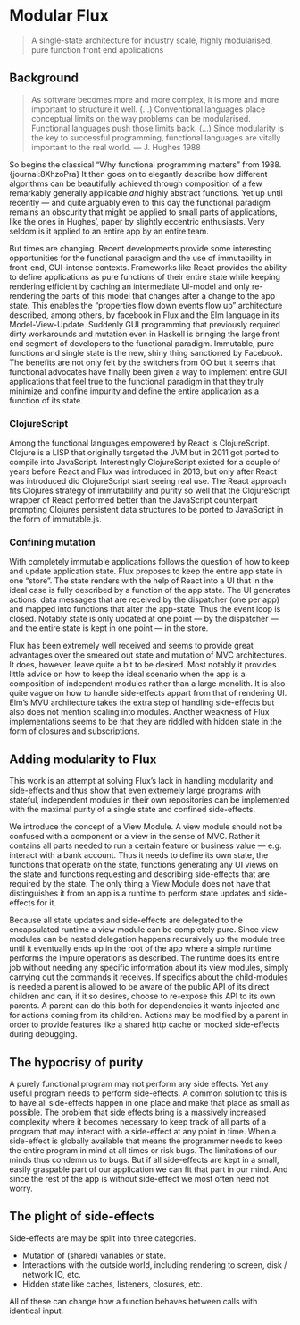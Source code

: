 # Modular Flux

> A single-state architecture for industry scale, highly modularised, pure function front end applications

## Background

> As software becomes more and more complex, it is more and more important to structure it well. (…) Conventional languages place conceptual limits on the way problems can be modularised. Functional languages push those limits back. (…) Since modularity is the key to successful programming, functional languages are vitally important to the real world.
> — J. Hughes 1988

So begins the classical “Why functional programming matters” from 1988. {journal:8XhzoPra} It then goes on to elegantly describe how different algorithms can be beautifully achieved through composition of a few remarkably generally applicable _and_ highly abstract functions. Yet up until recently — and quite arguably even to this day the functional paradigm remains an obscurity that might be applied to small parts of applications, like the ones in Hughes’, paper by slightly eccentric enthusiasts. Very seldom is it applied to an entire app by an entire team.

But times are changing. Recent developments provide some interesting opportunities for the functional paradigm and the use of immutability in front-end, GUI-intense contexts. Frameworks like React provides the ability to define applications as pure functions of their entire state while keeping rendering efficient by caching an intermediate UI-model and only re-rendering the parts of this model that changes after a change to the app state. This enables the “properties flow down events flow up” architecture described, among others, by facebook in Flux and the Elm language in its Model-View-Update. Suddenly GUI programming that previously required dirty workarounds and mutation even in Haskell is bringing the large front end segment of developers to the functional paradigm. Immutable, pure functions and single state is the new, shiny thing sanctioned by Facebook. The benefits are not only felt by the switchers from OO but it seems that functional advocates have finally been given a way to implement entire GUI applications that feel true to the functional paradigm in that they truly minimize and confine impurity and define the entire application as a function of its state.

### ClojureScript

Among the functional languages empowered by React is ClojureScript. Clojure is a LISP that originally targeted the JVM but in 2011 got ported to compile into JavaScript. Interestingly ClojureScript existed for a couple of years before React and Flux was introduced in 2013, but only after React was introduced did ClojureScript start seeing real use. The React approach fits Clojures strategy of immutability and purity so well that the ClojureScript wrapper of React performed better than the JavaScript counterpart prompting Clojures persistent data structures to be ported to JavaScript in the form of immutable.js.

### Confining mutation

With completely immutable applications follows the question of how to keep and update application state. Flux proposes to keep the entire app state in one “store”. The state renders with the help of React into a UI that in the ideal case is fully described by a function of the app state. The UI generates actions, data messages that are received by the dispatcher (one per app) and mapped into functions that alter the app-state. Thus the event loop is closed. Notably state is only updated at one point — by the dispatcher — and the entire state is kept in one point — in the store. 

Flux has been extremely well received and seems to provide great advantages over the smeared out state and mutation of MVC architectures. It does, however, leave quite a bit to be desired. Most notably it provides little advice on how to keep the ideal scenario when the app is a composition of independent modules rather than a large monolith. It is also quite vague on how to handle side-effects appart from that of rendering UI. Elm’s MVU architecture takes the extra step of handling side-effects but also does not mention scaling into modules. Another weakness of Flux implementations seems to be that they are riddled with hidden state in the form of closures and subscriptions.

## Adding modularity to Flux

This work is an attempt at solving Flux’s lack in handling modularity and side-effects and thus show that even extremely large programs with stateful, independent modules in their own repositories can be implemented with the maximal purity of a single state and confined side-effects.

We introduce the concept of a View Module. A view module should not be confused with a component or a view in the sense of MVC. Rather it contains all parts needed to run a certain feature or business value — e.g. interact with a bank account. Thus it needs to define its own state, the functions that operate on the state, functions generating any UI views on the state and functions requesting and describing side-effects that are required by the state. The only thing a View Module does not have that distinguishes it from an app is a runtime to perform state updates and side-effects for it. 

Because all state updates and side-effects are delegated to the encapsulated runtime a view module can be completely pure. Since view modules can be nested delegation happens recursively up the module tree until it eventually ends up in the root of the app where a simple runtime performs the impure operations as described. The runtime does its entire job without needing any specific information about its view modules, simply carrying out the commands it receives. If specifics about the child-modules is needed a parent is allowed to be aware of the public API of its direct children and can, if it so desires, choose to re-expose this API to its own parents. A parent can do this both for dependencies it wants injected and for actions coming from its children. Actions may be modified by a parent in order to provide features like a shared http cache or mocked side-effects during debugging. 

## The hypocrisy of purity

A purely functional program may not perform any side effects. Yet any useful program needs to perform side-effects. A common solution to this is to have all side-effects happen in one place and make that place as small as possible. The problem that side effects bring is a massively increased complexity where it becomes necessary to keep track of all parts of a program that may interact with a side-effect at any point in time. When a side-effect is globally available that means the programmer needs to keep the entire program in mind at all times or risk bugs. The limitations of our minds thus condemn us to bugs. But if all side-effects are kept in a small, easily graspable part of our application we can fit that part in our mind. And since the rest of the app is without side-effect we most often need not worry.

## The plight of side-effects

Side-effects are may be split into three categories. 
* Mutation of (shared) variables or state. 
* Interactions with the outside world, including rendering to screen, disk / network IO, etc.
* Hidden state like caches, listeners, closures, etc.

All of these can change how a function behaves between calls with identical input.